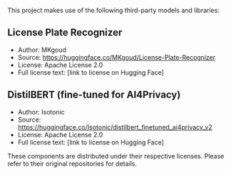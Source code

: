 This project makes use of the following third-party models and libraries:

## License Plate Recognizer
- Author: MKgoud  
- Source: https://huggingface.co/MKgoud/License-Plate-Recognizer  
- License: Apache License 2.0  
- Full license text: [link to license on Hugging Face]

## DistilBERT (fine-tuned for AI4Privacy)
- Author: Isotonic  
- Source: https://huggingface.co/Isotonic/distilbert_finetuned_ai4privacy_v2  
- License: Apache License 2.0  
- Full license text: [link to license on Hugging Face]

These components are distributed under their respective licenses. Please refer to their original repositories for details.
